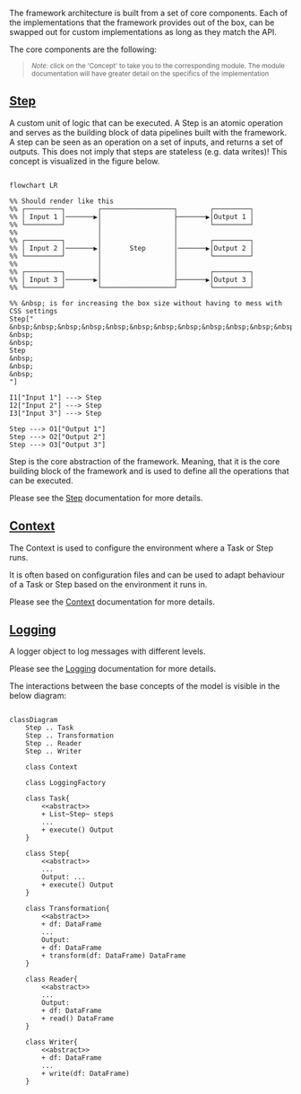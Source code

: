 The framework architecture is built from a set of core components. Each of the implementations that the framework 
provides out of the box, can be swapped out for custom implementations as long as they match the API.

The core components are the following:
> <small>*Note:* click on the 'Concept' to take you to the corresponding module. The module documentation will have 
  greater detail on the specifics of the implementation</small>


## [Step](steps.md)

A custom unit of logic that can be executed. A Step is an atomic operation and serves as the building block of data 
pipelines built with the framework. A step can be seen as an operation on a set of inputs, and returns a set of 
outputs. This does not imply that steps are stateless (e.g. data writes)! This concept is visualized in the figure 
below.

```mermaid

flowchart LR

%% Should render like this
%% ┌─────────┐        ┌──────────────────┐        ┌─────────┐
%% │ Input 1 │───────▶│                  ├───────▶│Output 1 │
%% └─────────┘        │                  │        └─────────┘
%%                    │                  │
%% ┌─────────┐        │                  │        ┌─────────┐
%% │ Input 2 │───────▶│       Step       │───────▶│Output 2 │
%% └─────────┘        │                  │        └─────────┘
%%                    │                  │
%% ┌─────────┐        │                  │        ┌─────────┐
%% │ Input 3 │───────▶│                  ├───────▶│Output 3 │
%% └─────────┘        └──────────────────┘        └─────────┘

%% &nbsp; is for increasing the box size without having to mess with CSS settings
Step["
&nbsp;&nbsp;&nbsp;&nbsp;&nbsp;&nbsp;&nbsp;&nbsp;&nbsp;&nbsp;&nbsp;&nbsp;&nbsp;&nbsp;&nbsp;&nbsp;&nbsp;&nbsp;&nbsp;&nbsp;
&nbsp;
&nbsp;
Step
&nbsp;
&nbsp;
&nbsp;
"]

I1["Input 1"] ---> Step
I2["Input 2"] ---> Step
I3["Input 3"] ---> Step

Step ---> O1["Output 1"]
Step ---> O2["Output 2"]
Step ---> O3["Output 3"]

```

Step is the core abstraction of the framework. Meaning, that it is the core building block of the framework and is used
to define all the operations that can be executed. 

Please see the [Step](steps.md) documentation for more details.


## [Context](context.md)

The Context is used to configure the environment where a Task or Step runs.

It is often based on configuration files and can be used to adapt behaviour of a Task or Step based on the environment
it runs in.

Please see the [Context](context.md) documentation for more details.


## [Logging](logger.md)

A logger object to log messages with different levels.

Please see the [Logging](logger.md) documentation for more details.

The interactions between the base concepts of the model is visible in the below diagram:  

```mermaid

classDiagram
    Step .. Task
    Step .. Transformation
    Step .. Reader
    Step .. Writer

    class Context

    class LoggingFactory

    class Task{
        <<abstract>>
        + List~Step~ steps
        ...
        + execute() Output
    }

    class Step{
        <<abstract>>
        ...
        Output: ...
        + execute() Output
    }
    
    class Transformation{
        <<abstract>>
        + df: DataFrame
        ...
        Output:
        + df: DataFrame
        + transform(df: DataFrame) DataFrame
    }
    
    class Reader{
        <<abstract>>
        ...
        Output:
        + df: DataFrame
        + read() DataFrame
    }
    
    class Writer{
        <<abstract>>
        + df: DataFrame
        ...
        + write(df: DataFrame)
    }
```
